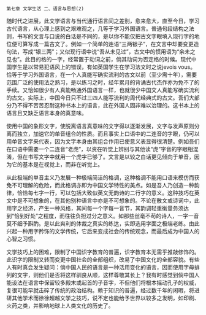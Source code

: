     第七章 文学生活 二、语言与思想(2) 

   随时代之进展，此文学语言与当代通行语言间之差别，愈来愈大，直至今日，学习古代语言，从心理上感到之艰难观之，几等于学习外国语言。普通句段结构之法则，书写的文言与口说的白话是不同的，是以你不能仅把古文字眼填入现行字的地位便可算写成一篇古文了。例如一个简单的连语“三两银子”，在文言中却要变更造句法，写成“银三两”；又似现行语中说“吾从未见过”，古文中的惯用语为“余未之见也”。此目的格的一字，经常置于动词之前，倘其动词为否定格的时候。现代中国学生是以常易犯语风上的错误，有如英国学生在学习法文时之说jevois vous。恰等于学习外国语言，在一个人真能写确实流利的古文以前（至少需十年），需要范围广泛的使用法之熟习，是以练习之时，经年累月的背诵古代杰作亦为免不了的手续。又恰如很少有人真能畅通外国语言一样，也就很少中国文人真能写确实流利的古文。实际上，中国今日只不过三四人能写流利的周代经典式的古文。吾们大部分乃不得不苦苦忍耐这种书本上的语言，此在外国人固非难以治理的。这书本上的语言且又缺乏语言本身的真意味。

   使用中国的象形文字，使脱离语言真意味的文字得以逐渐发展，文字与发声原则分离而独立，加速它的单音组合的性质。而且事实上口语中的二连音的字眼，仍可以用单音文字来代表，因为文字本身由其组合作用已使意义表显得很清楚。例如吾们在口语中需要一个二连音“老虎”，以资在听觉上辨别与其他读“虎”字音的字眼相混淆，但在书写文字中就用一个虎字已够了。文言是以较之白话更见倾向于单音，因为它的基本是在视觉上，而非在听觉上。

   从此极端的单音主义乃发展一种极端简洁的格调，这种格调不能用口语来模仿而获免不可理解的危险，而此格调亦即为中国文学特性的美点。如是吾人乃创造一种韵律，恰恰每七字一行，可以包括大致似英文无韵诗的二行字的意义。这种技巧在英文中是不可想象的，在其他别种语言中亦是不可想象的。不论在散文或诗词中，此用字之经济，产生一种风格，其间每一个字每一音节，其韵调轻重衡量务须达到“恰到好处”之程度，而往往负担过分之意义。如那些丝毫不苟的诗人，一字一音莫不细予斟酌。是以此爽利的体裁之真实的练达，实即选用字面之极端老练。由此兴起一种用字矜饰的文学传统，它后来变成社会的传统观念，而最后成为中国人的心智之习惯。

   文学技巧上的困难，限制了中国识字教育的普遍，识字教育本无需乎推敲修饰的。此识字的限制又转而变更中国社会的全部组织，改易了中国文化的全部容貌。有些人有时真会发生疑问：倘中国人民的语言是一种活用变化的语言，因而使用字母排列的文字，则他们是否将这样驯良从顺，这样尊敬其长上？我有时感觉到倘中国人能设法在语言中保留较多殿末或起首的子音字，不但他们将根本摇动孔子的权威，复很可能早就击碎了传统的政治结构。赖于知识的普遍，经过数千年的闲暇，将进研其他学术而徐徐超越文学之技巧，说不定也能给予世界以较多之发明，如印刷、火药之类，并影响地球上人类文化的历史了。

